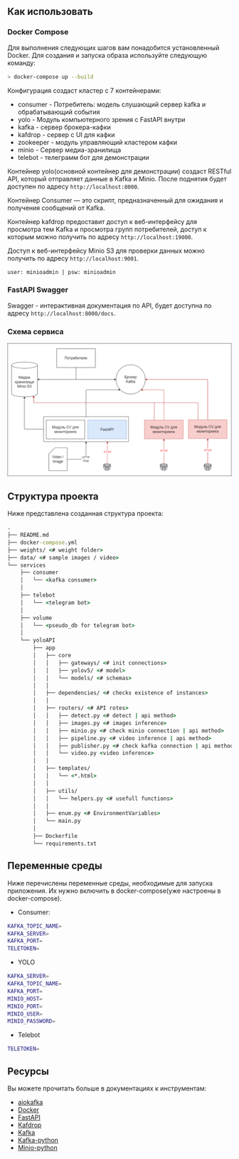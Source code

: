 ## Как использовать

### Docker Compose
Для выполнения следующих шагов вам понадобится установленный Docker. Для создания и запуска образа используйте следующую команду:

```bash
> docker-compose up --build
```

Конфигурация создаст кластер с 7 контейнерами:

- consumer - Потребитель: модель слушающий сервер kafka и обрабатывающий события 
- yolo - Модуль компьютерного зрения с FastAPI внутри
- kafka - сервер брокера-кафки
- kafdrop - сервер с UI для кафки
- zookeeper - модуль управляющий кластером кафки 
- minio - Сервер медиа-зранилища
- telebot - телеграмм бот для демонстрации

Контейнер yolo(основной контейнер для демонстрации) создаст RESTful API, который отправляет данные в Kafka и Minio. После поднятия будет доступен по адресу `http://localhost:8000`.

Контейнер Consumer — это скрипт, предназначенный для ожидания и получения сообщений от Kafka.

Контейнер kafdrop предоставит доступ к веб-интерфейсу для просмотра тем Kafka и просмотра групп потребителей, доступ к которым можно получить по адресу `http://localhost:19000`.

Доступ к веб-интерфейсу Minio S3 для проверки данных можно получить по адресу `http://localhost:9001`. 
``` 
user: minioadmin | psw: minioadmin
```

### FastAPI Swagger

Swagger - интерактивная документация по API, будет доступна по адресу `http://localhost:8000/docs`.


### Схема сервиса
![Scheme of service](data/imgs/scheme.png)


## Структура проекта
Ниже представлена созданная структура проекта:
```cmd
.
├── README.md
├── docker-compose.yml
├── weights/ <# weight folder>
├── data/ <# sample images / video>
└── services
    ├── consumer
    │   └── <kafka consumer>
    │
    ├── telebot
    │   └── <telegram bot>
    │   
    ├── volume
    │   └── <pseudo_db for telegram bot>
    │
    └── yoloAPI
        ├── app
        │   ├── core
        │   │   ├── gateways/ <# init connections>
        │   │   ├── yolov5/ <# model>
        │   │   └── models/ <# schemas>
        │   │
        │   ├── dependencies/ <# checks existence of instances>
        │   │
        │   ├── routers/ <# API rotes>
        │   │   ├── detect.py <# detect | api method>
        │   │   ├── images.py <# images inference>
        │   │   ├── minio.py <# check minio connection | api method>
        │   │   ├── pipeline.py <# video inference | api method>
        │   │   ├── publisher.py <# check kafka connection | api method >
        │   │   └── video.py <video inference>
        │   │
        │   ├── templates/ 
        │   │   └── <*.html>
        │   │
        │   ├── utils/ 
        │   │   └── helpers.py <# usefull functions>
        │   │
        │   ├── enum.py <# EnvironmentVariables>
        │   └── main.py
        │
        ├── Dockerfile
        └── requirements.txt
```

## Переменные среды
Ниже перечислены переменные среды, необходимые для запуска приложения. Их нужно включить в docker-compose(уже настроены в docker-compose).

- Consumer:
```bash
KAFKA_TOPIC_NAME=
KAFKA_SERVER=
KAFKA_PORT=
TELETOKEN=
```

- YOLO
```bash
KAFKA_SERVER=
KAFKA_TOPIC_NAME=
KAFKA_PORT=
MINIO_HOST=
MINIO_PORT=
MINIO_USER=
MINIO_PASSWORD=
```

- Telebot
```bash
TELETOKEN=
```

## Ресурсы
Вы можете прочитать больше в документациях к инструментам:

- [aiokafka](https://aiokafka.readthedocs.io/en/stable/ka)
- [Docker](https://docs.docker.com/get-started/overview/)
- [FastAPI](https://fastapi.tiangolo.com)
- [Kafdrop](https://github.com/obsidiandynamics/kafdrop)
- [Kafka](https://kafka.apache.org)
- [Kafka-python](https://kafka-python.readthedocs.io/en/master/)
- [Minio-python](https://min.io/docs/minio/linux/developers/python/API.html)
